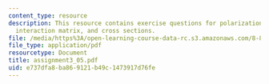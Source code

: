 ```yaml
---
content_type: resource
description: This resource contains exercise questions for polarization, propagator,
  interaction matrix, and cross sections.
file: /media/https%3A/open-learning-course-data-rc.s3.amazonaws.com/8-811-particle-physics-ii-fall-2005/e737dfa8ba869121b49c1473917d76fe_assignment3_05.pdf
file_type: application/pdf
resourcetype: Document
title: assignment3_05.pdf
uid: e737dfa8-ba86-9121-b49c-1473917d76fe
---
```

